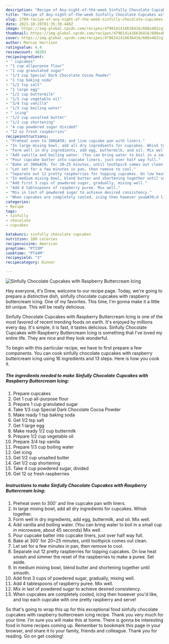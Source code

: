 ```yaml
---
description: "Recipe of Any-night-of-the-week Sinfully Chocolate Cupcakes with Raspberry Buttercream Icing"
title: "Recipe of Any-night-of-the-week Sinfully Chocolate Cupcakes with Raspberry Buttercream Icing"
slug: 2709-recipe-of-any-night-of-the-week-sinfully-chocolate-cupcakes-with-raspberry-buttercream-icing
date: 2021-10-28T01:35:39.446Z
image: https://img-global.cpcdn.com/recipes/4790141416636416/680x482cq70/sinfully-chocolate-cupcakes-with-raspberry-buttercream-icing-recipe-main-photo.jpg
thumbnail: https://img-global.cpcdn.com/recipes/4790141416636416/680x482cq70/sinfully-chocolate-cupcakes-with-raspberry-buttercream-icing-recipe-main-photo.jpg
cover: https://img-global.cpcdn.com/recipes/4790141416636416/680x482cq70/sinfully-chocolate-cupcakes-with-raspberry-buttercream-icing-recipe-main-photo.jpg
author: Marcus Harrison
ratingvalue: 4.4
reviewcount: 48203
recipeingredient:
- " cupcakes"
- "1 cup allpurpose flour"
- "1 cup granulated sugar"
- "1/3 cup Special Dark Chocolate Cocoa Powder"
- "1 tsp baking soda"
- "1/2 tsp salt"
- "1 large egg"
- "1/2 cup buttermilk"
- "1/2 cup vegetable oil"
- "3/4 tsp vanilla"
- "1/3 cup boiling water"
- " icing"
- "1/2 cup unsalted butter"
- "1/2 cup shortening"
- "4 cup powdered sugar divided"
- "12 oz fresh raspberries"
recipeinstructions:
- "Preheat oven to 300&#39; and line cupcake pan with liners."
- "In large mixing bowl, add all dry ingredients for cupcakes. Whisk together."
- "Form well in dry ingredients, add egg, buttermilk, and oil. Mix well."
- "Add vanilla and boiling water. (You can bring water to boil in a small cup in microwave, about 45 seconds) Mix well."
- "Pour cupcake batter into cupcake liners, just over half way full."
- "Bake at 300&#39; for 20~25 minutes, until toothpick comes out clean."
- "Let set for a few minutes in pan, then remove to cool."
- "Separate out 12 pretty raspberries for topping cupcakes. On low heat smash and simmer the reset of the raspberries to make a puree. Set aside."
- "In medium mixing bowl, blend butter and shortening together until smooth."
- "Add first 3 cups of powdered sugar, gradually, mixing well."
- "Add 4 tablespoons of raspberry puree. Mix well."
- "Mix in last of powdered sugar to achieve desired consistency."
- "When cupcakes are completely cooled, icing then however you&#39;d like, and top each cupcake with one pretty raspberry and serve!"
categories:
- Recipe
tags:
- sinfully
- chocolate
- cupcakes

katakunci: sinfully chocolate cupcakes 
nutrition: 109 calories
recipecuisine: American
preptime: "PT33M"
cooktime: "PT44M"
recipeyield: "3"
recipecategory: Dinner

---
```



![Sinfully Chocolate Cupcakes with Raspberry Buttercream Icing](https://img-global.cpcdn.com/recipes/4790141416636416/680x482cq70/sinfully-chocolate-cupcakes-with-raspberry-buttercream-icing-recipe-main-photo.jpg)

Hey everyone, it's Drew, welcome to our recipe page. Today, we're going to prepare a distinctive dish, sinfully chocolate cupcakes with raspberry buttercream icing. One of my favorites. This time, I'm gonna make it a little bit unique. This will be really delicious.



Sinfully Chocolate Cupcakes with Raspberry Buttercream Icing is one of the most favored of recent trending foods on earth. It's enjoyed by millions every day. It's simple, it is fast, it tastes delicious. Sinfully Chocolate Cupcakes with Raspberry Buttercream Icing is something that I've loved my entire life. They are nice and they look wonderful.


To begin with this particular recipe, we have to first prepare a few components. You can cook sinfully chocolate cupcakes with raspberry buttercream icing using 16 ingredients and 13 steps. Here is how you cook it.

<!--inarticleads1-->

##### The ingredients needed to make Sinfully Chocolate Cupcakes with Raspberry Buttercream Icing:

1. Prepare  cupcakes
1. Get 1 cup all-purpose flour
1. Prepare 1 cup granulated sugar
1. Take 1/3 cup Special Dark Chocolate Cocoa Powder
1. Make ready 1 tsp baking soda
1. Get 1/2 tsp salt
1. Get 1 large egg
1. Make ready 1/2 cup buttermilk
1. Prepare 1/2 cup vegetable oil
1. Prepare 3/4 tsp vanilla
1. Prepare 1/3 cup boiling water
1. Get  icing
1. Get 1/2 cup unsalted butter
1. Get 1/2 cup shortening
1. Take 4 cup powdered sugar, divided
1. Get 12 oz fresh raspberries




<!--inarticleads2-->

##### Instructions to make Sinfully Chocolate Cupcakes with Raspberry Buttercream Icing:

1. Preheat oven to 300&#39; and line cupcake pan with liners.
1. In large mixing bowl, add all dry ingredients for cupcakes. Whisk together.
1. Form well in dry ingredients, add egg, buttermilk, and oil. Mix well.
1. Add vanilla and boiling water. (You can bring water to boil in a small cup in microwave, about 45 seconds) Mix well.
1. Pour cupcake batter into cupcake liners, just over half way full.
1. Bake at 300&#39; for 20~25 minutes, until toothpick comes out clean.
1. Let set for a few minutes in pan, then remove to cool.
1. Separate out 12 pretty raspberries for topping cupcakes. On low heat smash and simmer the reset of the raspberries to make a puree. Set aside.
1. In medium mixing bowl, blend butter and shortening together until smooth.
1. Add first 3 cups of powdered sugar, gradually, mixing well.
1. Add 4 tablespoons of raspberry puree. Mix well.
1. Mix in last of powdered sugar to achieve desired consistency.
1. When cupcakes are completely cooled, icing then however you&#39;d like, and top each cupcake with one pretty raspberry and serve!




So that's going to wrap this up for this exceptional food sinfully chocolate cupcakes with raspberry buttercream icing recipe. Thank you very much for your time. I'm sure you will make this at home. There is gonna be interesting food in home recipes coming up. Remember to bookmark this page in your browser, and share it to your family, friends and colleague. Thank you for reading. Go on get cooking!
